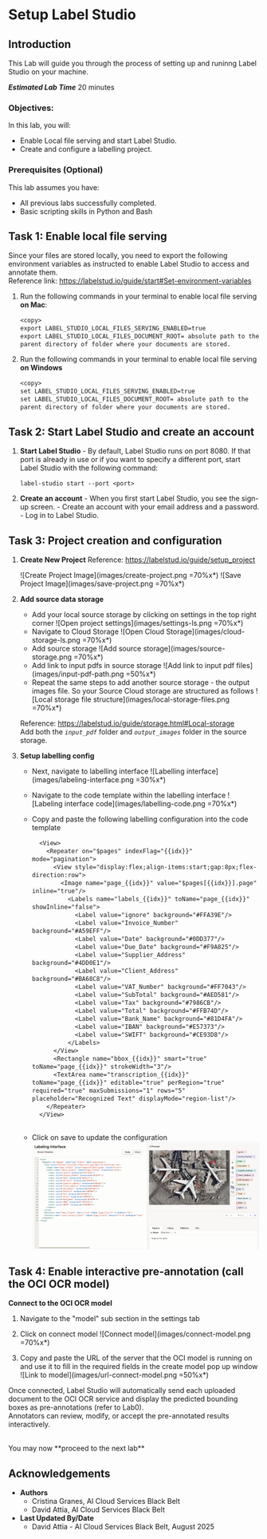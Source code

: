 # Setup Label Studio

## Introduction

This Lab will guide you through the process of setting up and runinng Label Studio on your machine.

***Estimated Lab Time*** 20 minutes


### Objectives:

In this lab, you will:
* Enable Local file serving and start Label Studio.
* Create and configure a labelling project.

### Prerequisites (Optional)

This lab assumes you have:
* All previous labs successfully completed.
* Basic scripting skills in Python and Bash


## Task 1: Enable local file serving
Since your files are stored locally, you need to export the following environment variables as instructed to enable Label Studio to access and annotate them. 
</br>
Reference link: https://labelstud.io/guide/start#Set-environment-variables 

1. Run the following commands in your terminal to enable local file serving **on Mac**:

    ```
    <copy>
    export LABEL_STUDIO_LOCAL_FILES_SERVING_ENABLED=true 
    export LABEL_STUDIO_LOCAL_FILES_DOCUMENT_ROOT= absolute path to the parent directory of folder where your documents are stored.

    ```

2. Run the following commands in your terminal to enable local file serving **on Windows**

    ```
    <copy>
    set LABEL_STUDIO_LOCAL_FILES_SERVING_ENABLED=true 
    set LABEL_STUDIO_LOCAL_FILES_DOCUMENT_ROOT= absolute path to the parent directory of folder where your documents are stored.

    ```

## Task 2: Start Label Studio and create an account


  1. **Start Label Studio**
    - By default, Label Studio runs on port 8080. If that port is already in use or if you want to specify a different port, start Label Studio with  the following command:
      
      ```
      label-studio start --port <port> 
      ```

  2. **Create an account**
    - When you first start Label Studio, you see the sign-up screen. 
    - Create an account with your email address and a password. 
    - Log in to Label Studio. 


## Task 3: Project creation and configuration

1. **Create New Project**
    Reference: https://labelstud.io/guide/setup_project 

    ![Create Project Image](images/create-project.png =70%x*)
    ![Save Project Image](images/save-project.png =70%x*)


2. **Add source data storage**
    - Add your local source storage by clicking on settings in the top right corner
        ![Open project settings](images/settings-ls.png =70%x*)
    - Navigate to Cloud Storage 
        ![Open Cloud Storage](images/cloud-storage-ls.png =70%x*)
    - Add source storage
        ![Add source storage](images/source-storage.png =70%x*)
    - Add link to input pdfs in source storage 
        ![Add link to input pdf files](images/input-pdf-path.png =50%x*)
    - Repeat the same steps to add another source storage - the output images file. So your Source Cloud storage 
      are structured as follows
        ![Local storage file structure](images/local-storage-files.png =70%x*)

    Reference: https://labelstud.io/guide/storage.html#Local-storage 
    </br>
    Add both the *`input_pdf`* folder and *`output_images`* folder in the source storage.

3.  **Setup labelling config**

    - Next, navigate to labelling interface 
      ![Labelling interface](images/labeling-interface.png =30%x*)

    - Navigate to the code template within the labelling interface
      ![Labeling interface code](images/labelling-code.png =70%x*)

    - Copy and paste the following labelling configuration into the code template
      
        ```
          <View>
            <Repeater on="$pages" indexFlag="{{idx}}" mode="pagination">
              <View style="display:flex;align-items:start;gap:8px;flex-direction:row">
                <Image name="page_{{idx}}" value="$pages[{{idx}}].page" inline="true"/>
                  <Labels name="labels_{{idx}}" toName="page_{{idx}}" showInline="false">
                    <Label value="ignore" background="#FFA39E"/>
                    <Label value="Invoice_Number" background="#A59EFF"/>
                    <Label value="Date" background="#0DD377"/>
                    <Label value="Due_Date" background="#F9A825"/>
                    <Label value="Supplier_Address" background="#4DD0E1"/>
                    <Label value="Client_Address" background="#BA68C8"/>
                    <Label value="VAT_Number" background="#FF7043"/>
                    <Label value="SubTotal" background="#AED581"/>
                    <Label value="Tax" background="#7986CB"/>
                    <Label value="Total" background="#FFB74D"/>
                    <Label value="Bank_Name" background="#81D4FA"/>
                    <Label value="IBAN" background="#E57373"/>
                    <Label value="SWIFT" background="#CE93D8"/>
                  </Labels>
              </View>
              <Rectangle name="bbox_{{idx}}" smart="true" toName="page_{{idx}}" strokeWidth="3"/>
              <TextArea name="transcription_{{idx}}" toName="page_{{idx}}" editable="true" perRegion="true" required="true" maxSubmissions="1" rows="5" placeholder="Recognized Text" displayMode="region-list"/>
            </Repeater>
          </View> 
          
        ```

    - Click on save to update the configuration
      ![Save labelling configuration](images/save-configuration.png)

## Task 4: Enable interactive pre-annotation (call the OCI OCR model)

**Connect to the OCI OCR model**

  1. Navigate to the "model" sub section in the settings tab 
  2. Click on connect model 
    ![Connect model](images/connect-model.png =70%x*)
    
  3. Copy and paste the URL of the server that the OCI model is running on and use it to fill in the required fields in the create model pop up window 
    ![Link to model](images/url-connect-model.png =50%x*)

  Once connected, Label Studio will automatically send each uploaded document to the OCI OCR service and display the predicted bounding boxes as   pre-annotations (refer to Lab0).
  </br>
  Annotators can review, modify, or accept the pre-annotated results interactively. 

</br>
You may now **proceed to the next lab**

## Acknowledgements
* **Authors** 
    - Cristina Granes, AI Cloud Services Black Belt
    - David Attia, AI Cloud Services Black Belt
* **Last Updated By/Date** 
    - David Attia - AI Cloud Services Black Belt, August 2025
